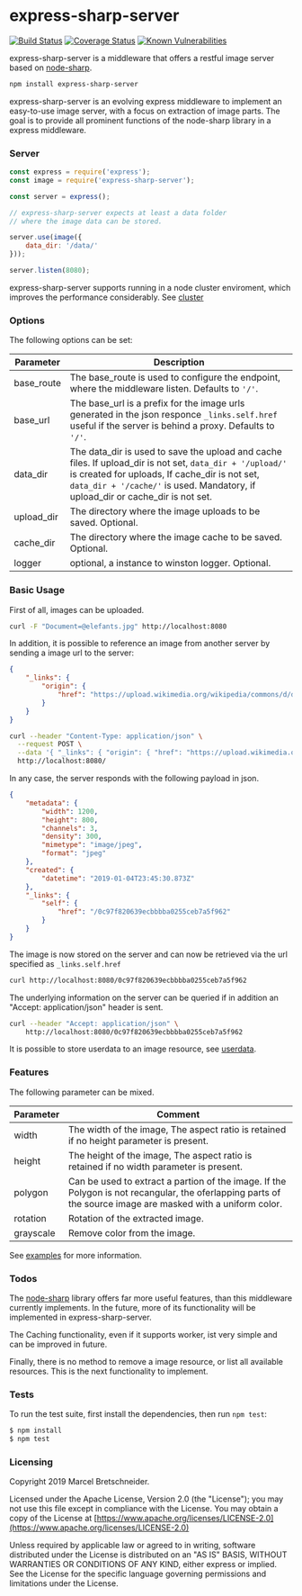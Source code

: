 # express-sharp-server

[![Build Status](https://travis-ci.org/3epnm/express-sharp-server.svg?branch=master)](https://travis-ci.org/3epnm/express-sharp-server) [![Coverage Status](https://coveralls.io/repos/github/3epnm/express-sharp-server/badge.svg?branch=master)](https://coveralls.io/github/3epnm/express-sharp-server?branch=master) [![Known Vulnerabilities](https://snyk.io/test/github/3epnm/express-sharp-server/badge.svg)](https://snyk.io/test/github/3epnm/express-sharp-server) 

express-sharp-server is a middleware that offers a restful image server based on [node-sharp](https://github.com/lovell/sharp).

```sh
npm install express-sharp-server
```

express-sharp-server is an evolving express middleware to implement an easy-to-use image server, with a focus on extraction of image parts. The goal is to provide all prominent functions of the node-sharp library in a express middleware.

### Server

```javascript
const express = require('express');
const image = require('express-sharp-server');

const server = express();

// express-sharp-server expects at least a data folder 
// where the image data can be stored.

server.use(image({
    data_dir: '/data/'
}));

server.listen(8080);
```

express-sharp-server supports running in a node cluster enviroment, which improves the performance considerably. See [cluster](docs/cluster.md)

### Options

The following options can be set:

| Parameter 	| Description    	    |
|-----------	|-----------        |
| base_route  	| The base_route is used to configure the endpoint, where the middleware listen. Defaults to ```'/'```. |
| base_url  	| The base_url is a prefix for the image urls generated in the json responce ```_links.self.href``` useful if the server is behind a proxy. Defaults to ```'/'```. 	            |
| data_dir      | The data_dir is used to save the upload and cache files. If upload_dir is not set, ```data_dir + '/upload/'``` is created for uploads, If cache_dir is not set, ```data_dir + '/cache/'``` is used. Mandatory, if upload_dir or cache_dir is not set.               |
| upload_dir 	| The directory where the image uploads to be saved. Optional. |
| cache_dir 	| The directory where the image cache to be saved. Optional.   |
| logger 	    | optional, a instance to winston logger. Optional.                |

### Basic Usage

First of all, images can be uploaded.

```sh
curl -F "Document=@elefants.jpg" http://localhost:8080
```

In addition, it is possible to reference an image from another server by sending a image url to the server:

```json
{
    "_links": {
        "origin": {
            "href": "https://upload.wikimedia.org/wikipedia/commons/d/d7/Elefantes_Gustavo_Gerdel.jpg"
        }
    }
}
```

```sh
curl --header "Content-Type: application/json" \
  --request POST \
  --data '{ "_links": { "origin": { "href": "https://upload.wikimedia.org/wikipedia/commons/d/d7/Elefantes_Gustavo_Gerdel.jpg" } } }' \
  http://localhost:8080/
```

In any case, the server responds with the following payload in json.

```json
{
    "metadata": {
        "width": 1200,
        "height": 800,
        "channels": 3,
        "density": 300,
        "mimetype": "image/jpeg",
        "format": "jpeg"
    },
    "created": {
        "datetime": "2019-01-04T23:45:30.873Z"
    },
    "_links": {
        "self": {
            "href": "/0c97f820639ecbbbba0255ceb7a5f962"
        }
    }
}
```

The image is now stored on the server and can now be retrieved via the url specified as ``` _links.self.href ``` 

```sh
curl http://localhost:8080/0c97f820639ecbbbba0255ceb7a5f962
```

The underlying information on the server can be queried if in addition an "Accept: application/json" header is sent.

```sh
curl --header "Accept: application/json" \
    http://localhost:8080/0c97f820639ecbbbba0255ceb7a5f962
```


It is possible to store userdata to an image resource, see [userdata](docs/userdata.md).

### Features

The following parameter can be mixed.

| Parameter 	| Comment    	|
|-----------	|-----------    |
| width  	    | The width of the image, The aspect ratio is retained if no height parameter is present.	        |
| height  	    | The height of the image, The aspect ratio is retained if no width parameter is present.  	        |
| polygon 	    | Can be used to extract a partion of the image. If the Polygon is not recangular, the oferlapping parts of the source image are masked with a uniform color.           |
| rotation 	    | Rotation of the extracted image.           |
| grayscale 	| Remove color from the image. 	        |

See [examples](docs/examples.md) for more information.

### Todos

The [node-sharp](https://github.com/lovell/sharp) library offers far more useful features, than this middleware currently implements. In the future, more of its functionality will be implemented in express-sharp-server.

The Caching functionality, even if it supports worker, ist very simple and can be improved in future.

Finally, there is no method to remove a image resource, or list all available resources. This is the next functionality to implement.

### Tests

To run the test suite, first install the dependencies, then run `npm test`:

```bash
$ npm install
$ npm test
```

### Licensing

Copyright 2019 Marcel Bretschneider.

Licensed under the Apache License, Version 2.0 (the "License"); you may not use this file except in compliance with the License.
You may obtain a copy of the License at [https://www.apache.org/licenses/LICENSE-2.0](https://www.apache.org/licenses/LICENSE-2.0)

Unless required by applicable law or agreed to in writing, software distributed under the License is distributed on an "AS IS" BASIS, WITHOUT WARRANTIES OR CONDITIONS OF ANY KIND, either express or implied. See the License for the specific language governing permissions and limitations under the License.
